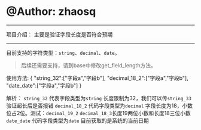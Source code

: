 # @Author: zhaosq

----------------------------------------------------

项目介绍：
	主要是验证字段长度是否符合预期

----------------------------------------------------


 目前支持的字符类型：`string`、`decimal`、`date`。
 
 > 后续还需要支持，请到base中修改get_field_length方法。
 
使用方法:
	{
	"string_32":["字段a","字段b"],
	"decimal_18_2":["字段a","字段b"],
	"date_date":["字段a","字段b"]
	}
            
解析：
`string_32` 代表字段类型为`string` 长度限制为32，我们可以传`string_33`验证超长后是否报错
`decimal_18_2` 代码字段类型为`decimal` 字段长度为18，小数位占2位。测试：`decimal_19_2` `decimal_18_3`长度19两位小数和长度18三位小数
`date_date` 代码字段类型为`date` 目前获取的是系统的当前日期
